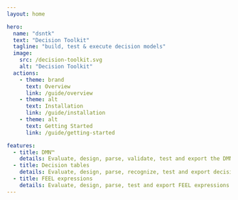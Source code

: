 ```yaml
---
layout: home

hero:
  name: "dsntk"
  text: "Decision Toolkit"
  tagline: "build, test & execute decision models"
  image:
    src: /decision-toolkit.svg
    alt: "Decision Toolkit"
  actions:
    - theme: brand
      text: Overview
      link: /guide/overview
    - theme: alt
      text: Installation
      link: /guide/installation
    - theme: alt
      text: Getting Started
      link: /guide/getting-started

features:
  - title: DMN™
    details: Evaluate, design, parse, validate, test and export the DMN™ compliant decision models.
  - title: Decision tables
    details: Evaluate, design, parse, recognize, test and export decision tables.
  - title: FEEL expressions
    details: Evaluate, design, parse, test and export FEEL expressions.
---
```

